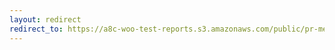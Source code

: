 ```yaml
---
layout: redirect
redirect_to: https://a8c-woo-test-reports.s3.amazonaws.com/public/pr-merge/38707/e2e/index.html
---
```

